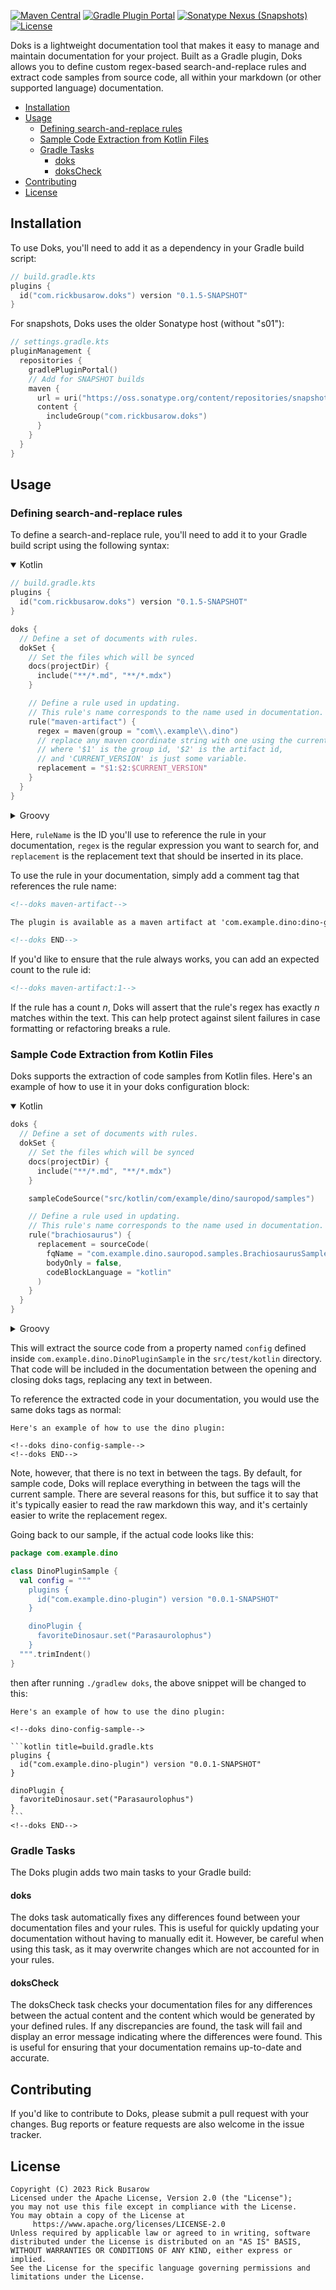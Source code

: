 [![Maven Central](https://img.shields.io/maven-central/v/com.rickbusarow.doks/doks-gradle-plugin?style=flat-square)](https://search.maven.org/search?q=com.rickbusarow.doks)
[![Gradle Plugin Portal](https://img.shields.io/gradle-plugin-portal/v/com.rickbusarow.doks?style=flat-square)](https://plugins.gradle.org/plugin/com.rickbusarow.doks)
[![Sonatype Nexus (Snapshots)](https://img.shields.io/nexus/s/com.rickbusarow.doks/doks-gradle-plugin?label=snapshots&server=https%3A%2F%2Foss.sonatype.org&style=flat-square)](https://oss.sonatype.org/#nexus-search;quick~com.rickbusarow.doks)
[![License](https://img.shields.io/badge/license-apache2.0-blue?style=flat-square.svg)](https://opensource.org/licenses/Apache-2.0)

Doks is a lightweight documentation tool that makes it easy to manage and maintain
documentation for your project. Built as a Gradle plugin, Doks allows you to define custom
regex-based search-and-replace rules and extract code samples from source code,
all within your markdown (or other supported language) documentation.

- [Installation](#installation)
- [Usage](#usage)
  - [Defining search-and-replace rules](#defining-search-and-replace-rules)
  - [Sample Code Extraction from Kotlin Files](#sample-code-extraction-from-kotlin-files)
  - [Gradle Tasks](#gradle-tasks)
    - [doks](#doks)
    - [doksCheck](#dokscheck)
- [Contributing](#contributing)
- [License](#license)

## Installation

To use Doks, you'll need to add it as a dependency in your Gradle build script:

<!--doks plugin-with-version:1-->

```kotlin
// build.gradle.kts
plugins {
  id("com.rickbusarow.doks") version "0.1.5-SNAPSHOT"
}
```

<!--doks END-->

For snapshots, Doks uses the older Sonatype host (without "s01"):

```kotlin
// settings.gradle.kts
pluginManagement {
  repositories {
    gradlePluginPortal()
    // Add for SNAPSHOT builds
    maven {
      url = uri("https://oss.sonatype.org/content/repositories/snapshots/")
      content {
        includeGroup("com.rickbusarow.doks")
      }
    }
  }
}
```

## Usage

### Defining search-and-replace rules

To define a search-and-replace rule, you'll need to add it to your Gradle build script using the
following syntax:

<details open>
<summary>Kotlin</summary>
<!--doks kotlin-dsl-config-simple,dollar-raw-string:1,buildConfig-version:1-->

```kotlin title="build.gradle.kts"
// build.gradle.kts
plugins {
  id("com.rickbusarow.doks") version "0.1.5-SNAPSHOT"
}

doks {
  // Define a set of documents with rules.
  dokSet {
    // Set the files which will be synced
    docs(projectDir) {
      include("**/*.md", "**/*.mdx")
    }

    // Define a rule used in updating.
    // This rule's name corresponds to the name used in documentation.
    rule("maven-artifact") {
      regex = maven(group = "com\\.example\\.dino")
      // replace any maven coordinate string with one using the current version,
      // where '$1' is the group id, '$2' is the artifact id,
      // and 'CURRENT_VERSION' is just some variable.
      replacement = "$1:$2:$CURRENT_VERSION"
    }
  }
}
```

<!--doks END-->
</details>
<details>
<summary>Groovy</summary>
<!--doks groovy-dsl-config-simple,dollar-raw-string:1,buildConfig-version:1-->

```groovy title="build.gradle"
// build.gradle
plugins {
  id 'com.rickbusarow.doks' version '0.1.5-SNAPSHOT'
}

doks {
  // Define a set of documents with rules.
  dokSet {
    // Set the files which will be synced
    docs(projectDir) {
      include '**/*.md', '**/*.mdx'
    }

    // Define a rule used in updating.
    // This rule's name corresponds to the name used in documentation.
    rule('maven-artifact') {
      regex = maven('com\\.example\\.dino')
      // replace any maven coordinate string with one using the current version,
      // where '$1' is the group id, '$2' is the artifact id,
      // and 'CURRENT_VERSION' is just some variable.
      replacement = "\$1:\$2:$CURRENT_VERSION"
    }
  }
}
```

<!--doks END-->
</details>

Here, `ruleName` is the ID you'll use to reference the rule in your documentation, `regex` is the
regular expression you want to search for, and `replacement` is the replacement text that should be
inserted in its place.

To use the rule in your documentation, simply add a comment tag that references the rule name:

```markdown
<!--doks maven-artifact-->

The plugin is available as a maven artifact at 'com.example.dino:dino-gradle-plugin:0.0.0'.

<!--doks END-->
```

If you'd like to ensure that the rule always works, you can add an expected count to the rule id:

```markdown
<!--doks maven-artifact:1-->
```

If the rule has a count _n_, Doks will assert that the rule's regex has exactly _n_ matches within
the text. This can help protect against silent failures in case formatting or refactoring breaks a
rule.

### Sample Code Extraction from Kotlin Files

Doks supports the extraction of code samples from Kotlin files.
Here's an example of how to use it in your doks configuration block:

<details open>
<summary>Kotlin</summary>
<!--doks kotlin-dsl-config-code-->

```kotlin title="build.gradle.kts"
doks {
  // Define a set of documents with rules.
  dokSet {
    // Set the files which will be synced
    docs(projectDir) {
      include("**/*.md", "**/*.mdx")
    }

    sampleCodeSource("src/kotlin/com/example/dino/sauropod/samples")

    // Define a rule used in updating.
    // This rule's name corresponds to the name used in documentation.
    rule("brachiosaurus") {
      replacement = sourceCode(
        fqName = "com.example.dino.sauropod.samples.BrachiosaurusSample.doTheDino",
        bodyOnly = false,
        codeBlockLanguage = "kotlin"
      )
    }
  }
}
```

<!--doks END-->
</details>
<details>
<summary>Groovy</summary>
<!--doks groovy-dsl-config-code-->

```groovy title="build.gradle"
doks {
  // Define a set of documents with rules.
  dokSet {
    // Set the files which will be synced
    docs(projectDir) {
      include '**/*.md', '**/*.mdx'
    }

    sampleCodeSource 'src/kotlin/com/example/dino/sauropod/samples'

    // Define a rule used in updating.
    // This rule's name corresponds to the name used in documentation.
    rule('brachiosaurus') {
      replacement = sourceCode(
          "com.example.dino.sauropod.samples.BrachiosaurusSample.doTheDino",
          false,
          "kotlin"
          )
    }
  }
}
```

<!--doks END-->
</details>

This will extract the source code from a property named `config` defined
inside `com.example.dino.DinoPluginSample` in the `src/test/kotlin` directory. That code will be
included in the documentation between the opening and closing doks tags, replacing any text in between.

To reference the extracted code in your documentation, you would use the same doks tags as normal:

    Here's an example of how to use the dino plugin:

    <!--doks dino-config-sample-->
    <!--doks END-->

Note, however, that there is no text in between the tags. By default, for sample code, Doks will
replace everything in between the tags will the current sample. There are several reasons for this, but
suffice it to say that it's typically easier to read the raw markdown this way, and it's certainly
easier to write the replacement regex.

Going back to our sample, if the actual code looks like this:

```kotlin
package com.example.dino

class DinoPluginSample {
  val config = """
    plugins {
      id("com.example.dino-plugin") version "0.0.1-SNAPSHOT"
    }

    dinoPlugin {
      favoriteDinosaur.set("Parasaurolophus")
    }
  """.trimIndent()
}
```

then after running `./gradlew doks`, the above snippet will be changed to this:

    Here's an example of how to use the dino plugin:

    <!--doks dino-config-sample-->

    ```kotlin title=build.gradle.kts
    plugins {
      id("com.example.dino-plugin") version "0.0.1-SNAPSHOT"
    }

    dinoPlugin {
      favoriteDinosaur.set("Parasaurolophus")
    }
    ```
    <!--doks END-->

### Gradle Tasks

The Doks plugin adds two main tasks to your Gradle build:

#### doks

The doks task automatically fixes any differences found between your documentation files and
your rules. This is useful for quickly updating your documentation without having to manually edit it.
However, be careful when using this task, as it may overwrite changes which are not accounted for in
your rules.

#### doksCheck

The doksCheck task checks your documentation files for any differences between the actual content
and the content which would be generated by your defined rules. If any discrepancies are found, the
task will fail and display an error message indicating where the differences were found. This is useful
for ensuring that your documentation remains up-to-date and accurate.

## Contributing

If you'd like to contribute to Doks, please submit a pull request with your changes. Bug reports or
feature requests are also welcome in the issue tracker.

## License

```text
Copyright (C) 2023 Rick Busarow
Licensed under the Apache License, Version 2.0 (the "License");
you may not use this file except in compliance with the License.
You may obtain a copy of the License at
     https://www.apache.org/licenses/LICENSE-2.0
Unless required by applicable law or agreed to in writing, software
distributed under the License is distributed on an "AS IS" BASIS,
WITHOUT WARRANTIES OR CONDITIONS OF ANY KIND, either express or implied.
See the License for the specific language governing permissions and
limitations under the License.
```
